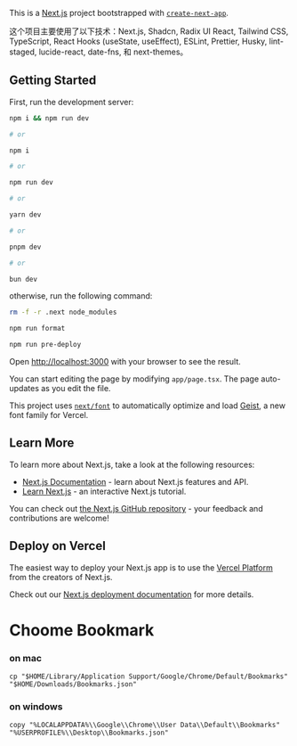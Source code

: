 This is a [Next.js](https://nextjs.org) project bootstrapped with [`create-next-app`](https://nextjs.org/docs/app/api-reference/cli/create-next-app).

这个项目主要使用了以下技术：Next.js, Shadcn, Radix UI React, Tailwind CSS, TypeScript, React Hooks (useState, useEffect), ESLint, Prettier, Husky, lint-staged, lucide-react, date-fns, 和 next-themes。

## Getting Started

First, run the development server:

```bash
npm i && npm run dev

# or

npm i

# or

npm run dev

# or

yarn dev

# or

pnpm dev

# or

bun dev

```

otherwise, run the following command:

```bash
rm -f -r .next node_modules

npm run format

npm run pre-deploy

```

Open [http://localhost:3000](http://localhost:3000) with your browser to see the result.

You can start editing the page by modifying `app/page.tsx`. The page auto-updates as you edit the file.

This project uses [`next/font`](https://nextjs.org/docs/app/building-your-application/optimizing/fonts) to automatically optimize and load [Geist](https://vercel.com/font), a new font family for Vercel.

## Learn More

To learn more about Next.js, take a look at the following resources:

- [Next.js Documentation](https://nextjs.org/docs) - learn about Next.js features and API.
- [Learn Next.js](https://nextjs.org/learn) - an interactive Next.js tutorial.

You can check out [the Next.js GitHub repository](https://github.com/vercel/next.js) - your feedback and contributions are welcome!

## Deploy on Vercel

The easiest way to deploy your Next.js app is to use the [Vercel Platform](https://vercel.com/new?utm_medium=default-template&filter=next.js&utm_source=create-next-app&utm_campaign=create-next-app-readme) from the creators of Next.js.

Check out our [Next.js deployment documentation](https://nextjs.org/docs/app/building-your-application/deploying) for more details.

# Choome Bookmark

### on mac

```
cp "$HOME/Library/Application Support/Google/Chrome/Default/Bookmarks" "$HOME/Downloads/Bookmarks.json"
```

### on windows

```
copy "%LOCALAPPDATA%\\Google\\Chrome\\User Data\\Default\\Bookmarks" "%USERPROFILE%\\Desktop\\Bookmarks.json"
```

